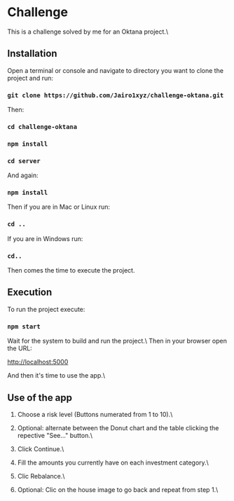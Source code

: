 # Challenge

This is a challenge solved by me for an Oktana project.\

## Installation

Open a terminal or console and navigate to directory you want to clone the project and run:

### `git clone https://github.com/Jairo1xyz/challenge-oktana.git`

Then:

### `cd challenge-oktana`

### `npm install`

### `cd server`

And again:

### `npm install`

Then if you are in Mac or Linux run:

### `cd ..`

If you are in Windows run:

### `cd..`

Then comes the time to execute the project.

## Execution

To run the project execute:

### `npm start`

Wait for the system to build and run the project.\ Then in your browser open the URL:

[http://localhost:5000](http://localhost:5000)

And then it's time to use the app.\

## Use of the app

1) Choose a risk level (Buttons numerated from 1 to 10).\

2) Optional: alternate between the Donut chart and the table clicking the repective "See..." button.\

3) Click Continue.\

4) Fill the amounts you currently have on each investment category.\

5) Clic Rebalance.\

6) Optional: Clic on the house image to go back and repeat from step 1.\
